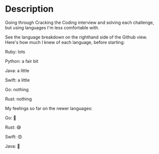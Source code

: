 # Description

Going through Cracking the Coding interview and solving each challenge, but using languages I'm less comfortable with.

See the language breakdown on the righthand side of the Github view. Here's how much I knew of each language, before starting:

Ruby: lots

Python: a fair bit

Java: a little

Swift: a little

Go: nothing

Rust: nothing

My feelings so far on the newer languages:

Go: 🤩

Rust: 😅

Swift: 😍

Java: 💩